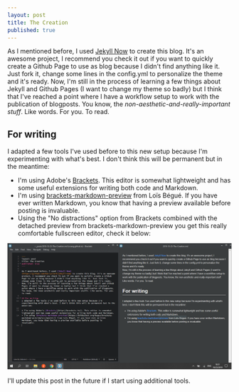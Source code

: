 ```yaml
---
layout: post
title: The Creation
published: true
---
```


As I mentioned before, I used [Jekyll Now](https://github.com/barryclark/jekyll-now) to create this blog. It's an awesome project, I recommend you check it out if you want to quickly create a Github Page to use as blog because I didn't find anything like it. Just fork it, change some lines in the config.yml to personalize the theme and it's ready.
Now, I'm still in the process of learning a few things about Jekyll and Github Pages (I want to change my theme so badly) but I think that I've reached a point where I have a workflow setup to work with the publication of blogposts. You know, the *non-aesthetic-and-really-important stuff*. Like words. For you. To read.

## For writing 
I adapted a few tools I've used before to this new setup because I'm experimenting with what's best. I don't think this will be permanent but in the meantime:

* I'm using Adobe's [Brackets](http://brackets.io/). This editor is somewhat lightweight and has some useful extensions for writing both code and Markdown. 
* I'm using [brackets-markdown-preview](https://bitbucket.org/begue/brackets-markdown-preview/src/master/) from Loïs Bégué. If you have ever written Markdown, you know that having a preview available before posting is invaluable.
* Using the "No distractions" option from Brackets combined with the detached preview from brackets-markdown-preview you get this really comfortable fullscreen editor, check it below:

![Capture of the editor setup](/images/post/editor.png "Nice editor, huh?")

I'll update this post in the future if I start using additional tools.
